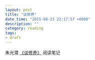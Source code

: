 ```yaml
---
layout: post
title: "谈修养"
date_time: "2015-08-23 22:17:57 +0800"
description: ""
category: reading
tags:
- draft
---
```


朱光潜 [《谈修养》](http://book.douban.com/subject/1004719/) 阅读笔记
